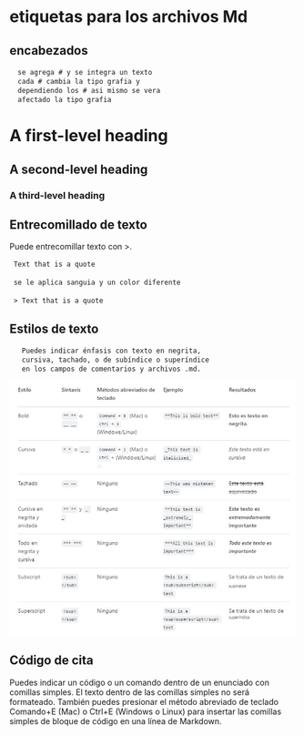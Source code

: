 # etiquetas  para los archivos Md

## encabezados 

      se agrega # y se integra un texto
      cada # cambia la tipo grafia y 
      dependiendo los # asi mismo se vera 
      afectado la tipo grafia

# A first-level heading
## A second-level heading
### A third-level heading


## Entrecomillado de texto
Puede entrecomillar texto con >.

     Text that is a quote

     se le aplica sanguia y un color diferente

     > Text that is a quote

## Estilos de texto

       Puedes indicar énfasis con texto en negrita,
       cursiva, tachado, o de subíndice o superíndice
       en los campos de comentarios y archivos .md.

![.](tabla.JPG)

## Código de cita
Puedes indicar un código o un comando dentro de un enunciado con comillas simples.
El texto dentro de las comillas simples no será formateado.
También puedes presionar el método abreviado de teclado Comando+E 
(Mac) o Ctrl+E (Windows o Linux) para insertar las comillas simples de bloque de código en una línea de Markdown.



